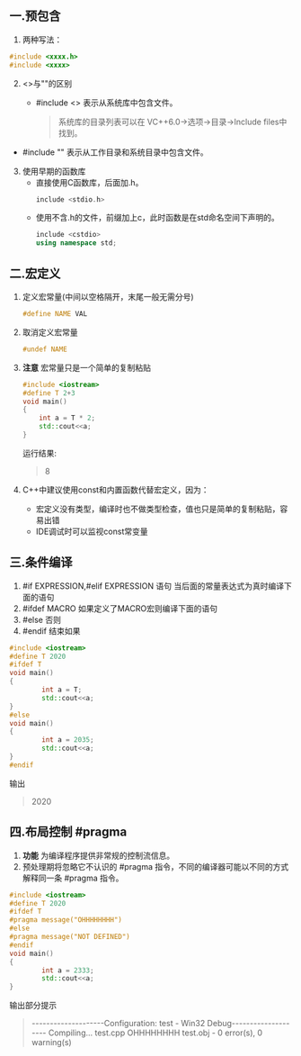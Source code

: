 ## 一.预包含
1.	两种写法：
```c++
#include <xxxx.h>
#include <xxxx>
```
2.	<>与""的区别
	+	#include <> 表示从系统库中包含文件。
		
		>系统库的目录列表可以在 VC++6.0->选项->目录->Include files中找到。
+	#include "" 表示从工作目录和系统目录中包含文件。
	
3.	使用早期的函数库
	+	直接使用C函数库，后面加.h。
		```c++
		include <stdio.h>
		```
	+	使用不含.h的文件，前缀加上c，此时函数是在std命名空间下声明的。
		```c++
		include <cstdio>
		using namespace std;
		```
## 二.宏定义
1.	定义宏常量(中间以空格隔开，末尾一般无需分号)
	```c++
	#define NAME VAL
	```
2.	取消定义宏常量
	```c++
	#undef NAME
	```
3.	**注意** 宏常量只是一个简单的复制粘贴
	
	```c++
	#include <iostream>
	#define T 2+3
	void main()
	{
		int a = T * 2;
		std::cout<<a;
	}
	```
	运行结果:
	
	> 8
4.	C++中建议使用const和内置函数代替宏定义，因为：
	+	宏定义没有类型，编译时也不做类型检查，值也只是简单的复制粘贴，容易出错
	+	IDE调试时可以监视const常变量

## 三.条件编译
1.	#if EXPRESSION,#elif EXPRESSION 语句 当后面的常量表达式为真时编译下面的语句
2.	#ifdef MACRO 如果定义了MACRO宏则编译下面的语句
3.	#else 否则
4.	#endif 结束如果
```c++
#include <iostream>
#define T 2020
#ifdef T
void main()
{
		int a = T;
		std::cout<<a;
}
#else
void main()
{
		int a = 2035;
		std::cout<<a;
}
#endif
```
输出

>2020

## 四.布局控制 #pragma
1.	**功能** 为编译程序提供非常规的控制流信息。
2.	预处理期将忽略它不认识的 #pragma 指令，不同的编译器可能以不同的方式解释同一条 #pragma 指令。
```C++
#include <iostream>
#define T 2020
#ifdef T
#pragma message("OHHHHHHHH")
#else
#pragma message("NOT DEFINED")
#endif
void main()
{
		int a = 2333;
		std::cout<<a;
}
```
输出部分提示
> --------------------Configuration: test - Win32 Debug--------------------
>Compiling...
>test.cpp
>OHHHHHHHH
>test.obj - 0 error(s), 0 warning(s)
